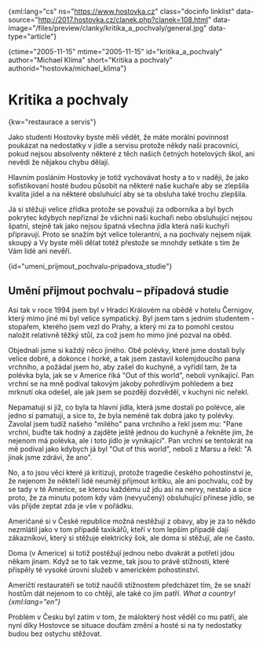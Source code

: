 
{xml:lang="cs" ns="https://www.hostovka.cz" class="docinfo linklist" data-source="http://2017.hostovka.cz/clanek.php?clanek=108.html" data-image="/files/preview/clanky/kritika\_a\_pochvaly/general.jpg" data-type="article"}

{ctime="2005-11-15" mtime="2005-11-15" id="kritika\_a\_pochvaly" author="Michael Klíma" short="Kritika a pochvaly" authorid="hostovka/michael_klima"}

# Kritika a pochvaly

<!-- generated attribute kw by user_udpatekw.sh on 2019-04-16, do not edit -->

{kw="restaurace a servis"}

Jako studenti Hostovky byste měli vědět, že máte morální povinnost poukázat na nedostatky v jídle a servisu protože někdy naši pracovníci, pokud nejsou absolventy některé z těch našich četných hotelových škol, ani nevědí že nějakou chybu dělají.

Hlavním posláním Hostovky je totiž vychovávat hosty a to v naději, že jako sofistikovaní hosté budou působit na některé naše kuchaře aby se zlepšila kvalita jídel a na některé obsluhuící aby se ta obsluha také trochu zlepšila.

Já si stěžuji velice zřídka protože se považuji za odborníka a byl bych pokrytec kdybych nepřiznal že všichni naši kuchaři nebo obsluhující nejsou špatní, stejně tak jako nejsou špatná všechna jídla která naši kuchyři připravují. Proto se snažím být velice tolerantní, a na pochvaly nejsem nijak skoupý a Vy byste měli dělat totéž přestože se mnohdy setkáte s tím že Vám lidé ani nevěří.

{id="umeni\_prijmout\_pochvalu-pripadova_studie"}

## Umění přijmout pochvalu – případová studie

Asi tak v roce 1994 jsem byl v Hradci Královém na obědě v hotelu Černigov, který mimo jiné mi byl velice sympatický. Byl jsem tam s jedním studentem - stopařem, kterého jsem vezl do Prahy, a který mi za to pomohl cestou naložit relativně těžký stůl, za což jsem ho mimo jiné pozval na oběd.

Objednali jsme si každý něco jiného. Obě polévky, které jsme dostali byly velice dobré, a dokonce i horké, a tak jsem zastavil kolemjdoucího pana vrchního, a požádal jsem ho, aby zašel do kuchyně, a vyřídil tam, že ta polévka byla, jak se v Americe říká "Out of this world", neboli vynikající. Pan vrchní se na mně podíval takovým jakoby pohrdlivým pohledem a bez mrknutí oka odešel, ale jak jsem se později dozvěděl, v kuchyni nic neřekl.

Nepamatuji si již, co byla ta hlavní jídla, která jsme dostali po polévce, ale jedno si pamatuji, a sice to, že byla neméně tak dobrá jako ty polévky. Zavolal jsem tudíž našeho "milého" pana vrchního a řekl jsem mu: "Pane vrchní, buďte tak hodný a zajděte ještě jednou do kuchyně a řekněte jim, že nejenom má polévka, ale i toto jídlo je vynikající". Pan vrchní se tentokrát na mě podíval jako kdybych já byl "Out of this world", neboli z Marsu a řekl: "A jinak jsme zdrávi, že ano".

No, a to jsou věci které já kritizuji, protože tragedie českého pohostinství je, že nejenom že někteří lidé neumějí přijmout kritiku, ale ani pochvalu, což by se tady v té Americe, se kterou každému už jdu asi na nervy, nestalo a sice proto, že za minutu potom kdy vám (nevyučený) obsluhující přinese jídlo, se vás přijde zeptat zda je vše v pořádku.

Američané si v České republice možná nestěžují z obavy, aby je za to někdo nezmlátil jako v tom případě taxikářů, kteří v tom lepším případě dají zákazníkovi, který si stěžuje elektrický šok, ale doma si stěžují, ale ne často.

Doma (v Americe) si totiž postěžují jednou nebo dvakrát a potřetí jdou někam jinam. Když se to tak vezme, tak jsou to právě stížnosti, které přispěly té vysoké úrovni služeb v americkém pohostinství.

Američtí restauratéři se totiž naučili stížnostem předcházet tím, že se snaží hostům dát nejenom to co chtějí, ale také co jim patří. _What a country! {xml:lang="en"}_

Problém v Česku byl zatím v tom, že málokterý host věděl co mu patří, ale nyní díky Hostovce se situace doufám změní a hosté si na ty nedostatky budou bez ostychu stěžovat.

